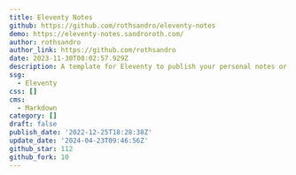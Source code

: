 ```yaml
---
title: Eleventy Notes
github: https://github.com/rothsandro/eleventy-notes
demo: https://eleventy-notes.sandroroth.com/
author: rothsandro
author_link: https://github.com/rothsandro
date: 2023-11-30T08:02:57.929Z
description: A template for Eleventy to publish your personal notes or docs.
ssg:
  - Eleventy
css: []
cms:
  - Markdown
category: []
draft: false
publish_date: '2022-12-25T18:28:38Z'
update_date: '2024-04-23T09:46:56Z'
github_star: 112
github_fork: 10
---
```


